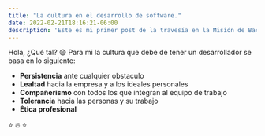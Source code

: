 ```yaml
---
title: "La cultura en el desarrollo de software."
date: 2022-02-21T18:16:21-06:00
description: 'Este es mi primer post de la travesía en la Misión de Backend con Node JS de Launch X.'
---
```

Hola, ¿Qué tal? 😄
Para mi la cultura que debe de tener un desarrollador se basa en lo siguiente:
- **Persistencia** ante cualquier obstaculo
- **Lealtad** hacia la empresa y a los ideales personales
- **Compañerismo** con todos los que integran al equipo de trabajo
- **Tolerancia** hacia las personas y su trabajo
- **Ética profesional**

⭐  🔥  ⭐

